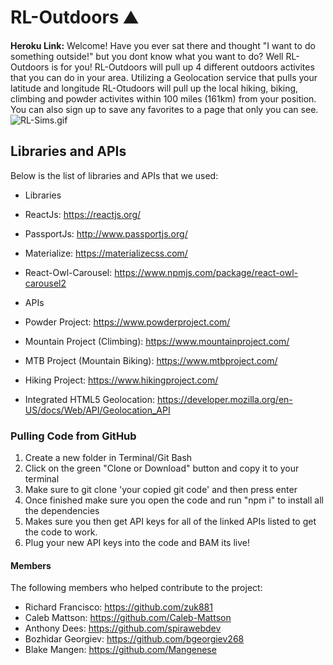 # RL-Outdoors :mountain:
**Heroku Link:** 
Welcome! Have you ever sat there and thought "I want to do something outside!" but you dont know what you want to do? Well RL-Outdoors is for you! RL-Outdoors will pull up 4 different outdoors activites that you can do in your area. Utilizing a Geolocation service that pulls your latitude and longitude RL-Otudoors will pull up the local hiking, biking, climbing and powder activites within 100 miles (161km) from your position. You can also sign up to save any favorites to a page that only you can see. 
![RL-Sims.gif](demo/RL-Sims.gif)

## Libraries and APIs
Below is the list of libraries and APIs that we used:
* Libraries
 * ReactJs: https://reactjs.org/ 
 * PassportJs: http://www.passportjs.org/ 
 * Materialize: https://materializecss.com/ 
 * React-Owl-Carousel: https://www.npmjs.com/package/react-owl-carousel2 

* APIs
 * Powder Project: https://www.powderproject.com/ 
 * Mountain Project (Climbing): https://www.mountainproject.com/
 * MTB Project (Mountain Biking): https://www.mtbproject.com/ 
 * Hiking Project: https://www.hikingproject.com/ 
 * Integrated HTML5 Geolocation: https://developer.mozilla.org/en-US/docs/Web/API/Geolocation_API 

 ### Pulling Code from GitHub 
1. Create a new folder in Terminal/Git Bash
2. Click on the green "Clone or Download" button and copy it to your terminal
3. Make sure to git clone 'your copied git code' and then press enter
4. Once finished make sure you open the code and run "npm i" to install all the dependencies 
5. Makes sure you then get API keys for all of the linked APIs listed to get the code to work.
6. Plug your new API keys into the code and BAM its live!

#### Members 
The following members who helped contribute to the project:
* Richard Francisco: https://github.com/zuk881 
* Caleb Mattson: https://github.com/Caleb-Mattson 
* Anthony Dees: https://github.com/spirawebdev
* Bozhidar Georgiev: https://github.com/bgeorgiev268
* Blake Mangen: https://github.com/Mangenese
